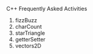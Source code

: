 C++ Frequently Asked Activities

1. fizzBuzz
2. charCount
3. starTriangle
4. getterSetter
5. vectors2D
   
